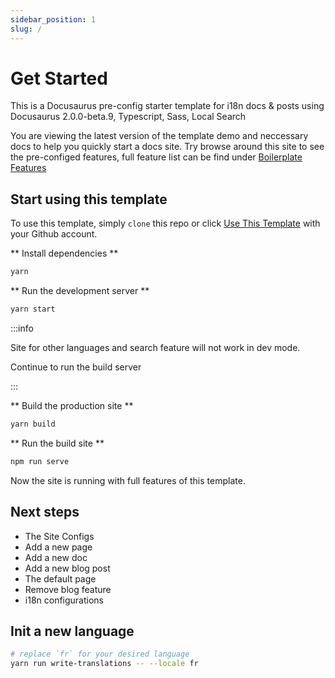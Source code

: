 ```yaml
---
sidebar_position: 1
slug: /
---
```


# Get Started

This is a Docusaurus pre-config starter template for i18n docs & posts using Docusaurus 2.0.0-beta.9, Typescript, Sass, Local Search

You are viewing the latest version of the template demo and neccessary docs to help you quickly start a docs site. Try browse around this site to see the pre-configed features, full feature list can be find under [Boilerplate Features](./features.md)


## Start using this template

To use this template, simply `clone` this repo or click [Use This Template](https://github.com/arisac/docusaurus-boilerplate/generate) with your Github account.

** Install dependencies **

```bash
yarn
```

** Run the development server **

```bash
yarn start
```

:::info

Site for other languages and search feature will not work in dev mode.

Continue to run the build server

:::

** Build the production site **

```bash
yarn build
```

** Run the build site **

```bash
npm run serve
```

Now the site is running with full features of this template.



## Next steps

- The Site Configs
- Add a new page
- Add a new doc
- Add a new blog post
- The default page
- Remove blog feature
- i18n configurations


## Init a new language

```bash
# replace `fr` for your desired language
yarn run write-translations -- --locale fr
```